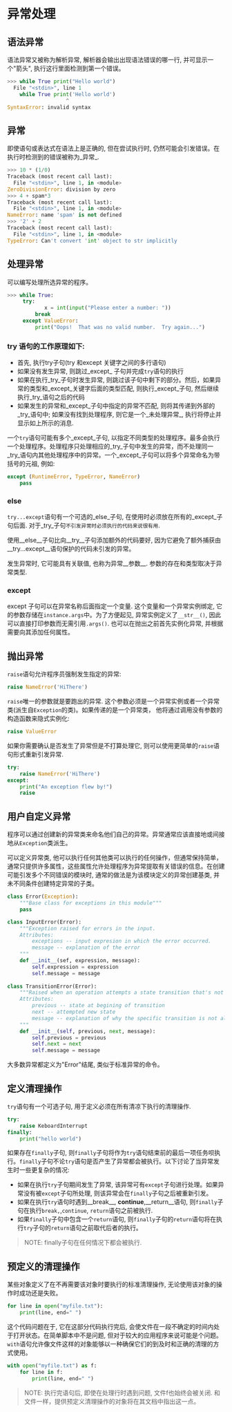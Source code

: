 # 异常处理

## 语法异常

语法异常又被称为解析异常, 解析器会输出出现语法错误的哪一行, 并可显示一个"箭头", 执行这行里面检测到第一个错误。

```python
>>> while True print("Hello world")
  File "<stdin>", line 1
    while True print('Hello world')
                   ^
SyntaxError: invalid syntax
```



## 异常

即使语句或表达式在语法上是正确的, 但在尝试执行时, 仍然可能会引发错误。在执行时检测到的错误被称为_异常_.

```python
>>> 10 * (1/0)
Traceback (most recent call last):
  File "<stdin>", line 1, in <module>
ZeroDivisionError: division by zero
>>> 4 + spam*3
Traceback (most recent call last):
  File "<stdin>", line 1, in <module>
NameError: name 'spam' is not defined
>>> '2' + 2
Traceback (most recent call last):
  File "<stdin>", line 1, in <module>
TypeError: Can't convert 'int' object to str implicitly
```



## 处理异常

可以编写处理所选异常的程序。

```python
>>> while True:
     try:
            x = int(input("Please enter a number: "))
         break
     except ValueError:
         print("Oops!  That was no valid number.  Try again...")

```

### try 语句的工作原理如下:

- 首先, 执行try子句(try 和except 关键字之间的多行语句)
- 如果没有发生异常, 则跳过_except_ 子句并完成`try`语句的执行
- 如果在执行_try_子句时发生异常, 则跳过该子句中剩下的部分。然后，如果异常的类型和_except_关键字后面的类型匹配, 则执行_except_子句, 然后继续执行_try_语句之后的代码
- 如果发生的异常和_except_子句中指定的异常不匹配, 则将其传递到外部的_try_语句中; 如果没有找到处理程序, 则它是一个_未处理异常_, 执行将停止并显示如上所示的消息.



一个`try`语句可能有多个_except_子句, 以指定不同类型的处理程序。最多会执行一个处理程序。处理程序只处理相应的_try_子句中发生的异常，而不处理同一_try_语句内其他处理程序中的异常。一个_except_子句可以将多个异常命名为带括号的元祖, 例如:

```python
except (RuntimeError, TypeError, NameError)
	pass
```



### else

`try...except`语句有一个可选的_else_子句, 在使用时必须放在所有的_except_子句后面. 对于_try_子句`不引发异常时必须执行的代码来说很有用`.

使用__else__子句比向__try__子句添加额外的代码要好, 因为它避免了额外捕获由__try...except__语句保护的代码未引发的异常。

发生异常时, 它可能具有关联值, 也称为异常__参数__. 参数的存在和类型取决于异常类型.

### except

except 子句可以在异常名称后面指定一个变量. 这个变量和一个异常实例绑定, 它的参数存储在`instance.args`中。为了方便起见, 异常实例定义了`__str__()`, 因此可以直接打印参数而无需引用`.args()`. 也可以在抛出之前首先实例化异常,  并根据需要向其添加任何属性。



## 抛出异常

`raise`语句允许程序员强制发生指定的异常:

```python
raise NameError('HiThere')
```

`raise`唯一的参数就是要跑出的异常. 这个参数必须是一个异常实例或者一个异常类(派生自`Exception`的类)。如果传递的是一个异常类， 他将通过调用没有参数的构造函数来隐式实例化:

```python
raise ValueError
```



如果你需要确认是否发生了异常但是不打算处理它, 则可以使用更简单的`raise`语句形式重新引发异常.

```python
try:
    raise NameError('HiThere')
except:
    print("An exception flew by!")
    raise
```

## 用户自定义异常

程序可以通过创建新的异常类来命名他们自己的异常。异常通常应该直接地或间接地从`Exception`类派生。

可以定义异常类, 他可以执行任何其他类可以执行的任何操作，但通常保持简单，通常只提供许多属性，这些属性允许处理程序为异常提取有关错误的信息。在创建可能引发多个不同错误的模块时, 通常的做法是为该模块定义的异常创建基类, 并未不同条件创建特定异常的子类。

```python
class Error(Exception):
    """Base class for exceptions in this module"""
    pass

class InputError(Error):
    """Exception raised for errors in the input.
    Attributes:
    	exceptions -- input expresion in which the error occurred.
    	message -- explanation of the error
    """
    def __init__(sef, expression, message):
        self.expression = expression
        self.message = message
        
class TransitionError(Error):
    """Raised when an operation attempts a state transition that's not allowed.
    Attributes:
    	previous -- state at begining of transition
    	next -- attempted new state
    	message -- explanation of why the specific transition is not allowed
    """
    def __init__(self, previous, next, message):
        self.previous = previous
        self.next = next
        self.message = message
```

大多数异常都定义为"Error"结尾, 类似于标准异常的命令。



## 定义清理操作

`try`语句有一个可选子句, 用于定义必须在所有清凉下执行的清理操作.

```python
try:
    raise KeboardInterrupt
finally:
    print("hello world")
```

如果存在`finally`子句, 则`finally`子句将作为`try`语句结束前的最后一项任务呗执行。`finally`子句不论`try`语句是否产生了异常都会被执行。以下讨论了当异常发生时一些更复杂的情况:

- 如果在执行`try`子句期间发生了异常, 该异常可有`except`子句进行处理。如果异常没有被`except`子句所处理, 则该异常会在`finally`子句之后被重新引发。
- 如果在执行`try`语句时遇到__break__, __continue__,__return__语句, 则`finally`子句在执行`break,`,`continue`, `return`语句之前被执行.
- 如果`finally`子句中包含一个`return`语句, 则`finally`子句的`return`语句将在执行`try`子句的`return`语句之前取代后者的执行。

> NOTE: finally子句在任何情况下都会被执行. 

## 预定义的清理操作

某些对象定义了在不再需要该对象时要执行的标准清理操作, 无论使用该对象的操作时成功还是失败。

```python
for line in open("myfile.txt"):
    print(line, end=" ")
```

这个代码问题在于, 它在这部分代码执行完后, 会使文件在一段不确定的时间内处于打开状态。在简单脚本中不是问题, 但对于较大的应用程序来说可能是个问题。`with`语句允许像文件这样的对象能够以一种确保它们的到及时和正确的清理的方式使用。

```python
with open("myfile.txt") as f:
    for line in f:
        print(line, end=" ")
```

> NOTE: 执行完语句后, 即使在处理行时遇到问题, 文件f也始终会被关闭. 和文件一样，提供预定义清理操作的对象将在其文档中指出这一点。